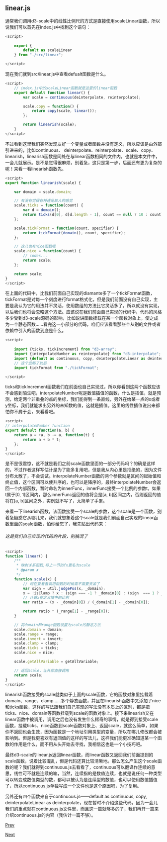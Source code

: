 ## linear.js

通常我们调用d3-scale中的线性比例尺的方式是直接使用scaleLinear函数，所以说我们可以首先在index.js中找到这个语句：

```Javascript
<script>
	
	export {
		default as scaleLinear
	} from "./src/linear";

</script>
```

现在我们就到src/linear.js中查看defualt函数是什么。

```Javascript
<script>
	// index.js中的scaleLinear函数就是这里的linear函数
	export default function linear() {
		var scale = continuous(deinterpolate, reinterpolate);

		scale.copy = function() {
			return copy(scale, linear());
		};

		return linearish(scale);
	}
</script>
```

不过看到这里我们突然发现友好一个变量或者函数并没有定义，所以应该是由外部引进来的，比如continuous、 deinterpolate、reinterpolate、scale、copy、linearish，linearish函数是同处在与linear函数相同的文件内，也就是本文件中，一会儿就展示。是不是觉得很麻烦，别着急，这只是第一步，后面还有更为复杂的呢！来看一看linearish函数先。

```Javascript
<script>
export function linearish(scale) {

	var domain = scale.domain;

	// 有没有觉得有种遇见故人的感觉
	scale.ticks = function(count) {
		var d = domain();
		return ticks(d[0], d[d.length - 1], count == null ? 10 : count);
	};

	scale.tickFormat = function(count, specifier) {
		return tickFormat(domain(), count, specifier);
	};

	// 这儿也有nice函数哦
	scale.nice = function(count) {
		// codes...
		return scale;
	};

	return scale;
}
</script>
```

在上面的代码中，比我们前面自己实现的diamante多了一个tickFormat函数，tickFormat是对每一个刻度进行format格式化，但是我们前面没有自己实现，主要是我认为它的用法并不灵活，使用数组的方法比它灵活多了，所以就没有实现，以后我们也将会忽略这个方法。应该说在我们前面自己实现的代码中，代码的风格多少受到d3-scale源码的影响，比如说讲函数挂载在某一个函数对象上，使之成为一个静态函数……看完这一小部分的代码，咱们应该看看那些个从别的文件或者依赖中引入的函数到底是什么。

```Javascript
<script>
	
	import {ticks, tickIncrement} from "d3-array";
	import {interpolateNumber as reinterpolate} from "d3-interpolate";
	import {default as continuous, copy, deinterpolateLinear as deinterpolate} from "./continuous";
	// 这个忽略了以后
	import tickFormat from "./tickFormat";

</script>
```

ticks和tickIncrement函数我们在前面也自己实现过，所以你看到这两个函数应该不会感到陌生吧，interpolateNumber呢是数值插值的函数，什么是插值，就是预测，给定两个非重叠的点的坐标，我们能得到一条直线，另外在给某一点的x或者y坐标，我们就能求出另外的未知数的值，这就是插值。这里的线性插值说出来都怕你不屑于会，来看看吧。

```Javascript
<script>
// interpolateNumber function 
export default function(a, b) {
	return a = +a, b -= a, function(t) {
		return a + b * t;
	};
}
</script>
```

是不是很震惊，这不就是我们之前scale函数里面的一部分代码吗？的确是这样的，不过作者这样写估计是为了能多复用吧，但是我从内心里是拒绝的，因为文件分布太散了，不会调试。interpolateNumber函数的两个参数就是区间的起始值和终止值，这个区间可以使升序的，也可以是降序的，最终interpolateNumber会返回一个内部函数，暂时命名为innerFunc，innerFunc接受一个比例的参数t，如果t属于[0, 1]区间内，那么innerFunc返回的值将会是[a, b]区间之内，否则返回的值将在[a, b]区间之外，实例就不写了，太简单了手累。

来看一下linearish函数，该函数接受一个scale的参数，这个scale是一个函数，别着急疑惑它从哪儿来，我们就想象着这个scale就是我们前面自己实现的linear函数里面的scale函数，怕你给忘了，我先贴出代码来：

###### 这是我们自己实现的代码的片段，别搞混了

```JavaScript
<script>
function linear() {
	/**
     * 映射关系函数,将上一节的fx更名为scale
     * @param x
     */
    function scale(x) {
        // 现在要看看调用函数的时候需不需要夹紧了
        var sign = util.judgePos(x, _domain);
        x = !isClamp ? x : (sign === -1 ? _domain[0] : (sign  === 1 ? _domain[1] : x));
        // 计算x在定义域中的比例
        var ratio = (x - _domain[0]) / (_domain[1] - _domain[0]);

        return ratio * (_range[1] - _range[0]);
    }

    // 将domain和range函数设置为scale的静态方法
    scale.domain = domain;
    scale.range = range;
    scale.invert = invert;
    scale.clamp = clamp;
    scale.ticks = ticks;
    scale.nice = nice;

    scale.getAllVariable = getAllVariable;

    // 返回scale，让外部直接调用
    return scale;
}
</script>
```

linearish函数接受的scale就类似于上面的scale函数，它的函数对象里挂载着domain、range、clamp……多个静态函数，并且在linearish函数中又添加了nice和ticks函数，这样的写法跟我们自己实现的写法没有本质上的区别，都是把ticks、nice、domain等函数挂载到scale的函数对象上。接下来linearish又在linear函数中被调用，调用之后也没有发生什么稀奇的事情，就是得到接受scale函数，挂载ticks、nice函数到scale函数对象上、返回scale，就这么简单，如果你不返回也会生效，因为函数是一个地址引用类型的变量，所以在哪儿修改都会被影响到。但是我更喜欢有返回值的这样的写法儿，这样我们能更准确知道某一个函数的作用是什么，而不用从头开始去寻找，我相信这也是一个小技巧吧。

最终d3-scale的linear.js返回linear函数，而linear函数又返回我们前面提到的scale函数，说着比较混乱，但是代码还算比较清晰地。那么怎么产生这个scale函数的呢？我们就得到continuous.js去看看了，continuous可以翻译作连续的意思，线性可不就是连续的嘛，当然，连续指的是数值连续，也就是说任何一种类型可以转变成数值类型的数，都可以被认为是连续型的数值，也可以使用数值插值了，所以continuous.js单独写成一个文件也是这个原因吧，为了复用。

另外还有四个函数来自于continuous.js——default as continuous, copy, deinterpolateLinear as deinterpolate，现在暂时不介绍这些代码，因为一会儿我们的重点就在continuous.js文件里，而且这一篇就够多的了，我们再开一篇来介绍continuous.js的内容（我估计一篇不够）。

[Prev](d3_linear_1.md)

[Next](d3_linear_3.md)

